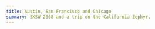 ```yaml
---
title: Austin, San Francisco and Chicago
summary: SXSW 2008 and a trip on the California Zephyr.
---
```

